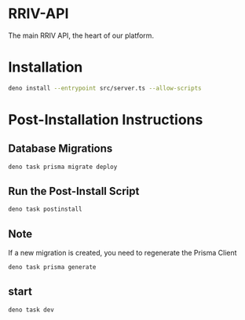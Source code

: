# RRIV-API

The main RRIV API, the heart of our platform.
 
# Installation

```bash
deno install --entrypoint src/server.ts --allow-scripts
```

# Post-Installation Instructions

## Database Migrations

```bash
deno task prisma migrate deploy
```

## Run the Post-Install Script

```bash
deno task postinstall
```

## Note

If a new migration is created, you need to regenerate the Prisma Client

```bash
deno task prisma generate
```

## start

```bash
deno task dev
```
